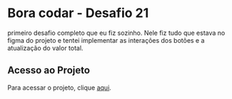 # Bora codar - Desafio 21

primeiro desafio completo que eu fiz sozinho. 
Nele fiz  tudo que estava no figma do projeto e tentei implementar as interações dos botões e a atualização do valor total.

## Acesso ao Projeto

Para acessar o projeto, clique [aqui](https://dalethese.github.io/boracodar-21/public/index.html).
